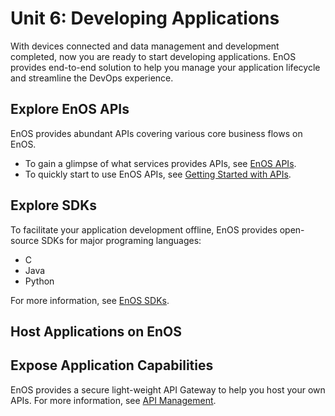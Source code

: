 #  Unit 6: Developing Applications

With devices connected and data management and development completed, now you are ready to start developing applications. EnOS provides end-to-end solution to help you manage your application lifecycle and streamline the DevOps experience.

## Explore EnOS APIs

EnOS provides abundant APIs covering various core business flows on EnOS. 

- To gain a glimpse of what services provides APIs, see [EnOS APIs](/docs/app-development/en/latest/enos_apis_overview).
- To quickly start to use EnOS APIs, see [Getting Started with APIs](/app-development/en/latest/gettingstarted_api).

## Explore SDKs

To facilitate your application development offline, EnOS provides open-source SDKs for major programing languages:

- C
- Java
- Python

For more information, see [EnOS SDKs](/docs/app-development/en/latest/sdk_overview).

## Host Applications on EnOS

## Expose Application Capabilities

EnOS provides a secure light-weight API Gateway to help you host your own APIs. For more information, see [API Management](/docs/api-mgmt/en/latest/).
